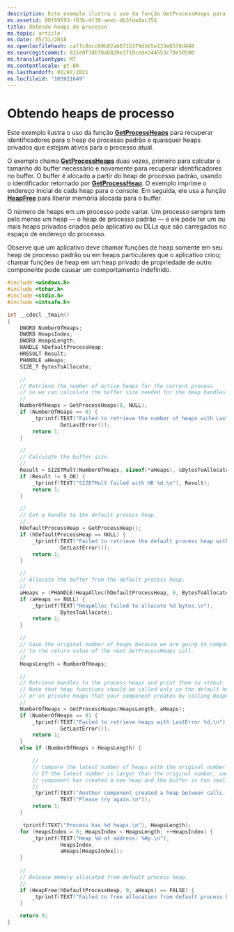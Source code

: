 ```yaml
---
description: Este exemplo ilustra o uso da função GetProcessHeaps para recuperar identificadores para o heap de processo padrão e quaisquer heaps privados que estejam ativos para o processo atual.
ms.assetid: 00f69593-f03b-4f30-aeec-db3fda0ac356
title: Obtendo heaps de processo
ms.topic: article
ms.date: 05/31/2018
ms.openlocfilehash: caffc8dcc69b02ab671b379dbb5e133e65f8d448
ms.sourcegitcommit: 831e8f3db78ab820e1710cede244553c70e50500
ms.translationtype: MT
ms.contentlocale: pt-BR
ms.lasthandoff: 01/07/2021
ms.locfileid: "103921649"
---
```

# <a name="getting-process-heaps"></a>Obtendo heaps de processo

Este exemplo ilustra o uso da função [**GetProcessHeaps**](/windows/desktop/api/HeapApi/nf-heapapi-getprocessheaps) para recuperar identificadores para o heap de processo padrão e quaisquer heaps privados que estejam ativos para o processo atual.

O exemplo chama [**GetProcessHeaps**](/windows/desktop/api/HeapApi/nf-heapapi-getprocessheaps) duas vezes, primeiro para calcular o tamanho do buffer necessário e novamente para recuperar identificadores no buffer. O buffer é alocado a partir do heap de processo padrão, usando o identificador retornado por [**GetProcessHeap**](/windows/desktop/api/HeapApi/nf-heapapi-getprocessheap). O exemplo imprime o endereço inicial de cada heap para o console. Em seguida, ele usa a função [**HeapFree**](/windows/desktop/api/HeapApi/nf-heapapi-heapfree) para liberar memória alocada para o buffer.

O número de heaps em um processo pode variar. Um processo sempre tem pelo menos um heap — o heap de processo padrão — e ele pode ter um ou mais heaps privados criados pelo aplicativo ou DLLs que são carregados no espaço de endereço do processo.

Observe que um aplicativo deve chamar funções de heap somente em seu heap de processo padrão ou em heaps particulares que o aplicativo criou; chamar funções de heap em um heap privado de propriedade de outro componente pode causar um comportamento indefinido.


```C++
#include <windows.h>
#include <tchar.h>
#include <stdio.h>
#include <intsafe.h>

int __cdecl _tmain()
{
    DWORD NumberOfHeaps;
    DWORD HeapsIndex;
    DWORD HeapsLength;
    HANDLE hDefaultProcessHeap;
    HRESULT Result;
    PHANDLE aHeaps;
    SIZE_T BytesToAllocate;

    //
    // Retrieve the number of active heaps for the current process
    // so we can calculate the buffer size needed for the heap handles.
    //
    NumberOfHeaps = GetProcessHeaps(0, NULL);
    if (NumberOfHeaps == 0) {
        _tprintf(TEXT("Failed to retrieve the number of heaps with LastError %d.\n"),
                 GetLastError());
        return 1;
    }

    //
    // Calculate the buffer size.
    //
    Result = SIZETMult(NumberOfHeaps, sizeof(*aHeaps), &BytesToAllocate);
    if (Result != S_OK) {
        _tprintf(TEXT("SIZETMult failed with HR %d.\n"), Result);
        return 1;
    }

    //
    // Get a handle to the default process heap.
    //
    hDefaultProcessHeap = GetProcessHeap();
    if (hDefaultProcessHeap == NULL) {
        _tprintf(TEXT("Failed to retrieve the default process heap with LastError %d.\n"),
                 GetLastError());
        return 1;
    }

    //
    // Allocate the buffer from the default process heap.
    //
    aHeaps = (PHANDLE)HeapAlloc(hDefaultProcessHeap, 0, BytesToAllocate);
    if (aHeaps == NULL) {
        _tprintf(TEXT("HeapAlloc failed to allocate %d bytes.\n"),
                 BytesToAllocate);
        return 1;
    }

    // 
    // Save the original number of heaps because we are going to compare it
    // to the return value of the next GetProcessHeaps call.
    //
    HeapsLength = NumberOfHeaps;

    //
    // Retrieve handles to the process heaps and print them to stdout. 
    // Note that heap functions should be called only on the default heap of the process
    // or on private heaps that your component creates by calling HeapCreate.
    //
    NumberOfHeaps = GetProcessHeaps(HeapsLength, aHeaps);
    if (NumberOfHeaps == 0) {
        _tprintf(TEXT("Failed to retrieve heaps with LastError %d.\n"),
                 GetLastError());
        return 1;
    }
    else if (NumberOfHeaps > HeapsLength) {

        //
        // Compare the latest number of heaps with the original number of heaps.
        // If the latest number is larger than the original number, another
        // component has created a new heap and the buffer is too small.
        //
        _tprintf(TEXT("Another component created a heap between calls. ") \
                 TEXT("Please try again.\n"));
        return 1;
    }

    _tprintf(TEXT("Process has %d heaps.\n"), HeapsLength);
    for (HeapsIndex = 0; HeapsIndex < HeapsLength; ++HeapsIndex) {
        _tprintf(TEXT("Heap %d at address: %#p.\n"),
                 HeapsIndex,
                 aHeaps[HeapsIndex]);
    }
  
    //
    // Release memory allocated from default process heap.
    //
    if (HeapFree(hDefaultProcessHeap, 0, aHeaps) == FALSE) {
        _tprintf(TEXT("Failed to free allocation from default process heap.\n"));
    }

    return 0;
}
```



 

 



